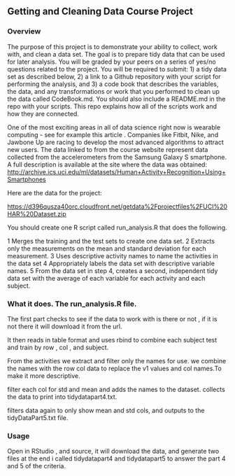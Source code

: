 ## Getting and Cleaning Data Course Project
### Overview
 The purpose of this project is to demonstrate your ability to collect, work with, and clean a data set. The goal is to prepare tidy data that can be used for later analysis. You will be graded by your peers on a series of yes/no questions related to the project. You will be required to submit: 1) a tidy data set as described below, 2) a link to a Github repository with your script for performing the analysis, and 3) a code book that describes the variables, the data, and any transformations or work that you performed to clean up the data called CodeBook.md. You should also include a README.md in the repo with your scripts. This repo explains how all of the scripts work and how they are connected.

One of the most exciting areas in all of data science right now is wearable computing - see for example this article . Companies like Fitbit, Nike, and Jawbone Up are racing to develop the most advanced algorithms to attract new users. The data linked to from the course website represent data collected from the accelerometers from the Samsung Galaxy S smartphone. A full description is available at the site where the data was obtained:
http://archive.ics.uci.edu/ml/datasets/Human+Activity+Recognition+Using+Smartphones

Here are the data for the project:

https://d396qusza40orc.cloudfront.net/getdata%2Fprojectfiles%2FUCI%20HAR%20Dataset.zip

You should create one R script called run_analysis.R that does the following.

1 Merges the training and the test sets to create one data set.
2 Extracts only the measurements on the mean and standard deviation for each measurement.
3 Uses descriptive activity names to name the activities in the data set
4 Appropriately labels the data set with descriptive variable names.
5 From the data set in step 4, creates a second, independent tidy data set with the average of each variable for each activity and each subject.

### What it does. The run_analysis.R file.
The first part checks to see if the data to work with is there or not , if it is not there it will download it from the url. 

It then reads in table format and uses rbind to combine each subject test and train by row , col , and subject.

From the activities we extract and filter only the names for use. we combine the names with the row col data to replace the v1 values and col names.To make it more descriptive.

filter each col for std and mean and adds the names to the dataset. collects the data to print into tidydatapart4.txt.

filters data again to only show mean and std cols, and outputs to the tidyDataPart5.txt file.

### Usage

Open in RStudio , and source, it will download the data, and generate two files at the end i called tidydatapart4 and tidydatapart5 to answer the part 4 and 5 of the criteria. 


